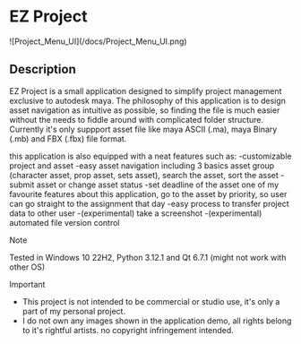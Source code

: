 # EZ Project
</hr>
![Project_Menu_UI](/docs/Project_Menu_UI.png)
</hr>

## Description

EZ Project is a small application designed to simplify project management exclusive to autodesk maya. The philosophy of this application is to design asset navigation as intuitive as possible, so finding the file is much easier without the needs to fiddle around with complicated folder structure. Currently it's only suppport asset file like maya ASCII (.ma), maya Binary (.mb) and FBX (.fbx) file format. 

this application is also equipped with a neat features such as:
-customizable project and asset
-easy asset navigation
including 3 basics asset group (character asset, prop asset, sets asset), search the asset, sort the asset
-submit asset or change asset status
-set deadline of the asset
one of my favourite features about this application, go to the asset by priority, so user can go straight to the assignment that day
-easy process to transfer project data to other user
-(experimental) take a screenshot
-(experimental) automated file version control

> [!NOTE]  
> Tested in Windows 10 22H2, Python 3.12.1 and Qt 6.7.1 (might not work with other OS)

> [!IMPORTANT]  
> - This project is not intended to be commercial or studio use, it's only a part of my personal project.
> - I do not own any images shown in the application demo, all rights belong to it's rightful artists. no copyright infringement intended.
